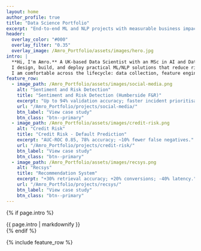 ```yaml
---
layout: home
author_profile: true
title: "Data Science Portfolio"
excerpt: "End-to-end ML and NLP projects with measurable business impact."
header:
  overlay_color: "#000"
  overlay_filter: "0.35"
  overlay_image: /Amro_Portfolio/assets/images/hero.jpg
intro: |
  **Hi, I'm Amro.** A UK-based Data Scientist with an MSc in AI and Data Science (University of Hull).
  I design, build, and deploy practical ML/NLP solutions that reduce risk, lift conversions, and improve operations.
  I am comfortable across the lifecycle: data collection, feature engineering, model development, evaluation, and light deployment (Streamlit/Flask).
feature_row:
  - image_path: /Amro_Portfolio/assets/images/social-media.png
    alt: "Sentiment and Risk Detection"
    title: "Sentiment and Risk Detection (Humberside F&R)"
    excerpt: "Up to 94% validation accuracy; faster incident prioritisation."
    url: "/Amro_Portfolio/projects/social-media/"
    btn_label: "View case study"
    btn_class: "btn--primary"
  - image_path: /Amro_Portfolio/assets/images/credit-risk.png
    alt: "Credit Risk"
    title: "Credit Risk - Default Prediction"
    excerpt: "AUC-ROC 0.85, 78% accuracy; ~10% fewer false negatives."
    url: "/Amro_Portfolio/projects/credit-risk/"
    btn_label: "View case study"
    btn_class: "btn--primary"
  - image_path: /Amro_Portfolio/assets/images/recsys.png
    alt: "Recsys"
    title: "Recommendation System"
    excerpt: "+30% retrieval accuracy; +20% conversions; -40% latency."
    url: "/Amro_Portfolio/projects/recsys/"
    btn_label: "View case study"
    btn_class: "btn--primary"
---
```


{% if page.intro %}
<div class="notice--primary">{{ page.intro | markdownify }}</div>
{% endif %}

{% include feature_row %}